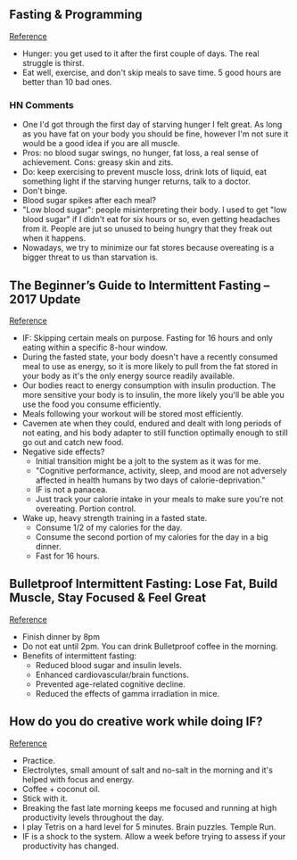 ## Fasting & Programming
[Reference](https://dzone.com/articles/fasting-programming)

- Hunger: you get used to it after the first couple of days. The real struggle is thirst.
- Eat well, exercise, and don't skip meals to save time. 5 good hours are better than 10 bad ones.

### HN Comments

- One I'd got through the first day of starving hunger I felt great. As long as you have fat on your body you should be fine, however I'm not sure it would be a good idea if you are all muscle.
- Pros: no blood sugar swings, no hunger, fat loss, a real sense of achievement. Cons: greasy skin and zits.
- Do: keep exercising to prevent muscle loss, drink lots of liquid, eat something light if the starving hunger returns, talk to a doctor.
- Don't binge.
- Blood sugar spikes after each meal?
- "Low blood sugar": people misinterpreting their body. I used to get "low blood sugar" if I didn't eat for six hours or so, even getting headaches from it. People are jut so unused to being hungry that they freak out when it happens.
- Nowadays, we try to minimize our fat stores because overeating is a bigger threat to us than starvation is.

## The Beginner’s Guide to Intermittent Fasting – 2017 Update
[Reference](https://www.nerdfitness.com/the-beginners-guide-to-intermittent-fasting-2017-update-v5/)

- IF: Skipping certain meals on purpose. Fasting for 16 hours and only eating within a specific 8-hour window.
- During the fasted state, your body doesn't have a recently consumed meal to use as energy, so it is more likely to pull from the fat stored in your body as it's the only energy source readily available.
- Our bodies react to energy consumption with insulin production. The more sensitive your body is to insulin, the more likely you'll be able you use the food you consume efficiently.
- Meals following your workout will be stored most efficiently.
- Cavemen ate when they could, endured and dealt with long periods of not eating, and his body adapter to still function optimally enough to still go out and catch new food.
- Negative side effects?
  - Initial transition might be a jolt to the system as it was for me.
  - "Cognitive performance, activity, sleep, and mood are not adversely affected in health humans by two days of calorie-deprivation."
  - IF is not a panacea.
  - Just track your calorie intake in your meals to make sure you're not overeating. Portion control.
- Wake up, heavy strength training in a fasted state.
  - Consume 1/2 of my calories for the day.
  - Consume the second portion of my calories for the day in a big dinner.
  - Fast for 16 hours.

## Bulletproof Intermittent Fasting: Lose Fat, Build Muscle, Stay Focused & Feel Great
[Reference](https://blog.bulletproof.com/bulletproof-fasting/)

- Finish dinner by 8pm
- Do not eat until 2pm. You can drink Bulletproof coffee in the morning.
- Benefits of intermittent fasting:
  - Reduced blood sugar and insulin levels.
  - Enhanced cardiovascular/brain functions.
  - Prevented age-related cognitive decline.
  - Reduced the effects of gamma irradiation in mice.

## How do you do creative work while doing IF?
[Reference](https://www.reddit.com/r/intermittentfasting/comments/80mcdz/how_do_you_do_creative_work_while_doing_if/)

- Practice.
- Electrolytes, small amount of salt and no-salt in the morning and it's helped with focus and energy.
- Coffee + coconut oil.
- Stick with it.
- Breaking the fast late morning keeps me focused and running at high productivity levels throughout the day.
- I play Tetris on a hard level for 5 minutes. Brain puzzles. Temple Run.
- IF is a shock to the system. Allow a week before trying to assess if your productivity has changed.


